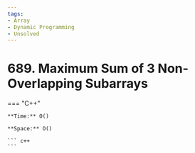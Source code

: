 ```yaml
---
tags:
- Array
- Dynamic Programming
- Unsolved
---
```



# 689. Maximum Sum of 3 Non-Overlapping Subarrays

=== "C++"

    **Time:** O()

    **Space:** O()

    ``` c++
    ```